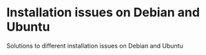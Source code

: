 # Installation issues on Debian and Ubuntu

Solutions to different installation issues on Debian and Ubuntu